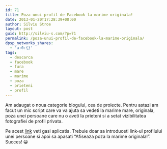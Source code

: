 ```yaml
---
id: 71
title: Poza unui profil de Facebook la marime originala!
date: 2013-01-20T17:28:39+00:00
author: Silviu Stroe
layout: post
guid: http://silviu-s.com/?p=71
permalink: /poza-unui-profil-de-facebook-la-marime-originala/
dpsp_networks_shares:
  - 'a:0:{}'
tags:
  - descarca
  - facebook
  - fura
  - mare
  - marime
  - poza
  - prieteni
  - profil
---
```

Am adaugat o noua categorie blogului, cea de proiecte. Pentru astazi am facut un mic script care va va ajuta sa vedeti la marime mare, originala, poza unei persoane care nu o aveti la prieteni si a setat vizibilitatea fotografiei de profil privata.

Pe acest <a href="http://silviu-s.com/proiecte/facebook-profile" target="_blank">link</a> veti gasi aplicatia. Trebuie doar sa introduceti link-ul profilului unei persoane si apoi sa apasati &#8220;Afiseaza poza la marime originala!&#8221;. Succes! 😀